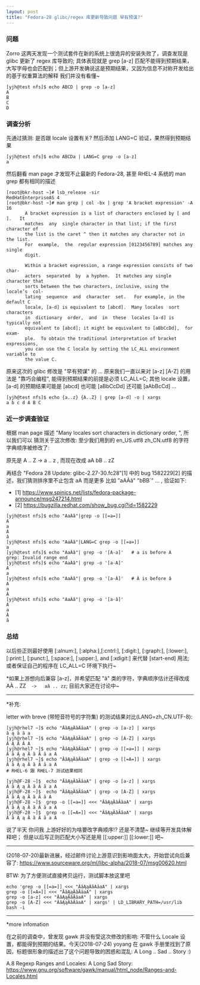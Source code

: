 ```yaml
---
layout: post
title: "Fedora-28 glibc/regex 库更新导致问题 早有预谋?"
---
```


### 问题

Zorro 这两天发现一个测试套件在新的系统上很诡异的安装失败了，调查发现是 glibc 更新了 regex 库导致的;
具体表现就是 grep [a-z] 匹配不能得到预期结果，大写字母也会匹配到；但上游开发确说这是预期结果，又因为信息不对称开发给出的基于权重算法的解释
我们并没有看懂~
```
[yjh@test nfs]$ echo ABCD | grep -o [a-z]
A
B
C
D
```

### 调查分析
先通过猜测: 是否跟 locale 设置有关? 然后添加 LANG=C 验证，果然得到预期结果
```
[yjh@test nfs]$ echo ABCDa | LANG=C grep -o [a-z]
a
```

然后翻看 man page 才发现不止最新的 Fedora-28, 甚至 RHEL-4 系统的 man grep 都有相同的描述
```
[root@bkr-host ~]# lsb_release -sir
RedHatEnterpriseAS 4
[root@bkr-host ~]# man grep | col -bx | grep 'A bracket expression' -A 16
       A bracket expression is a list of characters enclosed by [ and ].   It
       matches  any  single character in that list; if the first character of
       the list is the caret ^ then it matches any character not in the list.
       For  example,  the  regular expression [0123456789] matches any single
       digit.

       Within a bracket expression, a range expression consists of two  char-
       acters  separated  by  a hyphen.  It matches any single character that
       sorts between the two characters, inclusive, using the  locale’s  col-
       lating  sequence  and  character  set.   For example, in the default C
       locale, [a-d] is equivalent to [abcd].  Many locales  sort  characters
       in  dictionary  order,  and  in  these  locales [a-d] is typically not
       equivalent to [abcd]; it might be equivalent to [aBbCcDd],  for  exam-
       ple.  To obtain the traditional interpretation of bracket expressions,
       you can use the C locale by setting the LC_ALL environment variable to
       the value C.
```

原来这次的 glibc 修改是 "早有预谋" 的 ...
原来我们一直以来对 [a-z] [A-Z] 的用法是 "靠巧合编程", 能得到预期结果的前提是必须 LC_ALL=C; 
其他 locale 设置，[a-d] 的预期结果可能是 [abcd] 也可能 [aBbCcDd] 还可能 [aAbBcCd] ...
```
[yjh@test nfs]$ echo {a..z} {A..Z} | grep [a-d] -o | xargs
a b c d A B C
```

### 近一步调查验证
根据 man page 描述 "Many locales sort characters in dictionary order, ", 所以我们可以
猜测关于这次修改: 至少我们用到的 en_US.utf8 zh_CN.utf8 的字符字典顺序被修改了:

原先是 A .. Z -> a .. z , 而现在改成 aA bB  ..  zZ

再结合 "Fedora 28 Update: glibc-2.27-30.fc28"[1] 中的 bug 1582229[2] 的描述，我们猜测排序里不止包含 aA
而是更多 比如 "aAÀâ" "bBB`" ... , 验证如下:
- [1] <https://www.spinics.net/lists/fedora-package-announce/msg247214.html>
- [2] <https://bugzilla.redhat.com/show_bug.cgi?id=1582229>
```
[yjh@test nfs]$ echo "AaÀâ"|grep -o [[=a=]]
A
a
À
â
[yjh@test nfs]$ echo "AaÀâ"|LANG=C grep -o [[=a=]]
a
[yjh@test nfs]$ echo "AaÀâ"| grep -o '[A-a]'   # a is before A
grep: Invalid range end
[yjh@test nfs]$ echo "AaÀâ"| grep -o '[a-A]'
A
a
[yjh@test nfs]$ echo "AaÀâ"| grep -o '[a-À]'   # À is before â
A
a
À
[yjh@test nfs]$ echo "AaÀâ"| grep -o '[a-â]'
A
a
À
â
```

### 总结
以后些正则最好使用 [:alnum:], [:alpha:],[:cntrl:], [:digit:], [:graph:], [:lower:],
[:print:], [:punct:], [:space:], [:upper:], and [:xdigit:] 来代替 [start-end] 用法;
或者保证自己的程序在 LC_ALL=C 环境下执行~

*如果上游想向后兼容 [a-z]，并希望匹配 "â" 类的字符，字典顺序估计还得改成
AÀ .. ZZ`  ->   aâ .. zz`;  目前大家还在讨论中~

---
*补充:

letter with breve (带短音符号的字符集) 的测试结果对比(LANG=zh_CN.UTF-8):
```
[yjh@rhel7 ~]$ echo "ĂăĄąȀȁȂȃaA" | grep -o [a-z] | xargs
ă ą ȁ ȃ a
[yjh@rhel7 ~]$ echo "ĂăĄąȀȁȂȃaA" | grep -o [A-Z] | xargs
Ă Ą Ȁ Ȃ A
[yjh@rhel7 ~]$ echo "ĂăĄąȀȁȂȃaA" | grep -o [[=a=]] | xargs
Ă ă Ą ą Ȁ ȁ Ȃ ȃ a A
[yjh@rhel7 ~]$ echo "ĂăĄąȀȁȂȃaA" | grep -o [[=A=]] | xargs
Ă ă Ą ą Ȁ ȁ Ȃ ȃ a A
# RHEL-6 跟 RHEL-7 测试结果相同

[yjh@F-28 ~]$  echo "ĂăĄąȀȁȂȃaA" | grep -o [a-z] | xargs
Ă ă Ą ą Ȁ ȁ Ȃ ȃ a A
[yjh@F-28 ~]$  echo "ĂăĄąȀȁȂȃaA" | grep -o [A-Z] | xargs
Ă ă Ą ą Ȁ ȁ Ȃ ȃ A
[yjh@F-28 ~]$  grep -o [[=a=]] <<< "ĂăĄąȀȁȂȃaA" | xargs
Ă ă Ą ą Ȁ ȁ Ȃ ȃ a A
[yjh@F-28 ~]$  grep -o [[=A=]] <<< "ĂăĄąȀȁȂȃaA" | xargs
Ă ă Ą ą Ȁ ȁ Ȃ ȃ a A
```

说了半天 你问我 上游好好的为啥要改字典顺序!? 还是不清楚~ 继续等开发具体解释吧；
但是以后写正则匹配大小写还是用 [[:upper:]] [[:lower:]] 吧~

---
(2018-07-20)最新进展，经过邮件讨论上游意识到影响面太大，开始尝试向后兼容了:
<https://www.sourceware.org/ml/libc-alpha/2018-07/msg00620.html>

BTW: 为了方便测试直接拷贝运行，测试脚本放这里吧
```
echo 'grep -o [[=a=]] <<< "ĂăĄąȀȁȂȃaA" | xargs
grep -o [[=A=]] <<< "ĂăĄąȀȁȂȃaA" | xargs
grep -o [a-z] <<< "ĂăĄąȀȁȂȃaA" | xargs
grep -o [A-Z] <<< "ĂăĄąȀȁȂȃaA" | xargs' | LD_LIBRARY_PATH=/usr/lib bash -i
```

---
*more infomation

在之前的调查中，曾发现 gawk 并没有受这次修改的影响: 不管什么 Locale 设置，都能得到预期的结果。今天(2018-07-24) yoyang 在 gawk 手册里找到了原因，标题很形象的描述出了这个问题导致的困惑和混乱:  A Long .. Sad .. Story  :)

A.8 Regexp Ranges and Locales: A Long Sad Story:
<https://www.gnu.org/software/gawk/manual/html_node/Ranges-and-Locales.html>
